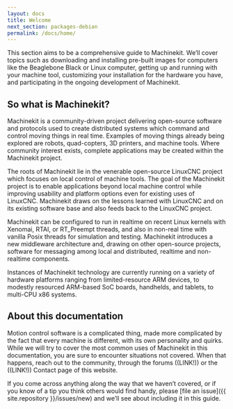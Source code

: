 ```yaml
---
layout: docs
title: Welcome
next_section: packages-debian
permalink: /docs/home/
---
```


This section aims to be a comprehensive guide to Machinekit. We’ll cover topics such
as downloading and installing pre-built images for computers like the Beaglebone Black or 
Linux computer, getting up and running with your machine tool, customizing your installation
for the hardware you have, and participating in the ongoing development of 
Machinekit.

## So what is Machinekit?

Machinekit is a community-driven project delivering open-source software and protocols used to create distributed systems which command and control moving things in real time. Examples of moving things already being explored are robots, quad-copters, 3D printers, and machine tools. Where community interest exists, complete applications may be created within the Machinekit project.

The roots of Machinekit lie in the venerable open-source LinuxCNC project which focuses on local control of machine tools. The goal of the Machinekit project is to enable applications beyond local machine control while improving usability and platform options even for existing uses of LinuxCNC. Machinekit draws on the lessons learned with LinuxCNC and on its existing software base and also feeds back to the LinuxCNC project.

Machinekit can be configured to run in realtime on recent Linux kernels with Xenomai, RTAI, or RT_Preempt threads, and also in non-real time with vanilla Posix threads for simulation and testing. Machinekit introduces a new middleware architecture and, drawing on other open-source projects, software for messaging among local and distributed, realtime and non-realtime components.

Instances of Machinekit technology are currently running on a variety of hardware platforms ranging from limited-resource ARM devices, to modestly resourced ARM-based SoC boards, handhelds, and tablets, to multi-CPU x86 systems.

## About this documentation

Motion control software is a complicated thing, made more complicated by the fact that every machine
is different, with its own personality and quirks. While we will try to cover the most common uses of Machinekit in this documentation, you are sure to encounter situations not covered. When that happens, reach out to the community, through the forums ((LINK!)) or the ((LINK!)) Contact page of this website.

If you come across anything along the way that we haven’t covered, or if you
know of a tip you think others would find handy, please [file an
issue]({{ site.repository }}/issues/new) and we’ll see about
including it in this guide.

